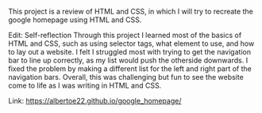 This project is a review of HTML and CSS, in which I will try to recreate the google homepage using HTML and CSS.

Edit: Self-reflection
Through this project I learned most of the basics of HTML and CSS, such as using selector tags, what element to use, and how to lay out a website.
I felt I struggled most with trying to get the navigation bar to line up correctly, as my list would push the otherside downwards. I fixed the problem
by making a different list for the left and right part of the navigation bars. Overall, this was challenging but fun to see the website come to life
as I was writing in HTML and CSS.  

Link: https://albertoe22.github.io/google_homepage/
